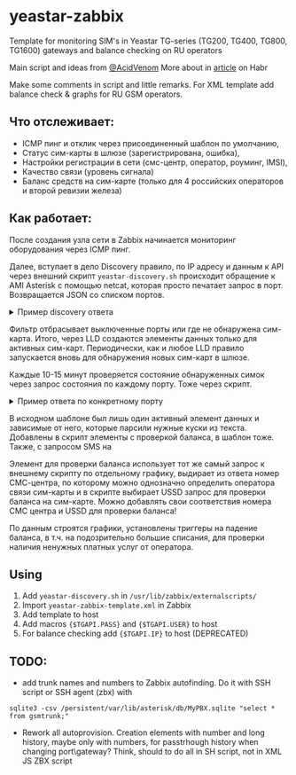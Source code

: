 # yeastar-zabbix
Template for monitoring SIM's in Yeastar TG-series (TG200, TG400, TG800, TG1600) gateways and balance checking on RU operators

Main script and ideas from [@AcidVenom](https://gist.github.com/andrewmagaz)
More about in [article](https://habr.com/ru/post/454702/) on Habr

Make some comments in script and little remarks.
For XML template add balance check & graphs for RU GSM operators.  

## Что отслеживает:
- ICMP пинг и отклик через присоединенный шаблон по умолчанию,
- Статус сим-карты в шлюзе (зарегистрирована, ошибка),
- Настройки регистрации в сети (смс-центр, оператор, роуминг, IMSI),
- Качество связи (уровень сигнала)
- Баланс средств на сим-карте (только для 4 российских операторов и второй ревизии железа)

## Как работает:
После создания узла сети в Zabbix начинается мониторинг оборудования через ICMP пинг. 

Далее, вступает в дело Discovery правило, по IP адресу и данным к API через внешний скрипт `yeastar-discovery.sh` происходит обращение к AMI Asterisk с помощью netcat, которая просто печатает запрос в порт. Возвращается JSON со списком портов. 
<details>
  <summary>Пример discovery ответа</summary>
  
  ```javascript
{
  "data": [
    {
      "{#ID}": "2",
      "{#NUM}": "1",
      "{#POWER}": "Power on",
      "{#STATUS}": "Up"
    },
    {
      "{#ID}": "3",
      "{#NUM}": "2",
      "{#POWER}": "Undetected SIM Card",
      "{#STATUS}": "Up"
    }
  ]
}
  
  ```
  
ID отличается от NUM т.к. внутренняя нумерация в Asterisk другая
</details>

Фильтр отбрасывает выключенные порты или где не обнаружена сим-карта. Итого, через LLD создаются элементы данных только для активных сим-карт. Периодически, как и любое LLD правило запускается вновь для обнаружения новых сим-карт в шлюзе.

Каждые 10-15 минут проверяется состояние обнаруженных симок через запрос состояния по каждому порту. Тоже через скрипт.
<details>
  <summary>Пример ответа по конкретному порту</summary>
  
```
Asterisk Call Manager/1.1
Response: Success
Message: Authentication accepted

Response: Follows
Privilege: SMSCommand
D-channel: 2
Status: Power on, Provisioned, Up, Active,Standard
Type: CPE
Manufacturer: SIMCOM_Ltd
Model Name: SIMCOM_SIM800
Model IMEI: 894005028759112
Model CBAND:  EGSM_MODE,ALL_BAND
Revision: 1308B08SIM800M32
Network Name: Bee Line GSM
Network Status: Registered (Home network)
Signal Quality (0,31): 13
SIM IMSI: 251225532128772
SIM SMS Center Number: +79037011111
Send SMS Center Number: Undefined
Last event: USSD received
State: READY
Last send AT: AT+CREG?\r\n--END COMMAND--

Response: Goodbye
Message: Thanks for all the fish.
```
</details>


В исходном шаблоне был лишь один активный элемент данных и зависимые от него, которые парсили нужные куски из текста. 
Добавлены в скрипт элементы с проверкой баланса, в шаблон тоже. Также, с запросом SMS на 

Элемент для проверки баланса использует тот же самый запрос к внешнему скрипту по отдельному графику, выдирает из ответа номер СМС-центра, по которому можно однозначно определить оператора связи сим-карты и в скрипте выбирает USSD запрос для проверки баланса на сим-карте. Можно добавлять свои соответствия номера СМС центра и USSD для проверки баланса!

По данным строятся графики, установлены триггеры на падение баланса, в т.ч. на подозрительно большие списания, для проверки наличия ненужных платных услуг от оператора.

## Using
1. Add `yeastar-discovery.sh` in  `/usr/lib/zabbix/externalscripts/` 
2. Import `yeastar-zabbix-template.xml` in Zabbix
3. Add template to host
4. Add macros `{$TGAPI.PASS}` and `{$TGAPI.USER}` to host
5. For balance checking add `{$TGAPI.IP}` to host  (DEPRECATED)


## TODO:
- add trunk names and numbers to Zabbix autofinding. Do it with SSH script or SSH agent (zbx) with

`sqlite3 -csv /persistent/var/lib/asterisk/db/MyPBX.sqlite "select * from gsmtrunk;"`

- Rework all autoprovision. Creation elements with number and long history, maybe only with numbers, for passtrhough history when changing port\gateway?
Think, should to do all in SH script, not in XML JS ZBX script
